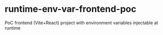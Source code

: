 # runtime-env-var-frontend-poc
PoC frontend (Vite+React) project with environment variables injectable at runtime
